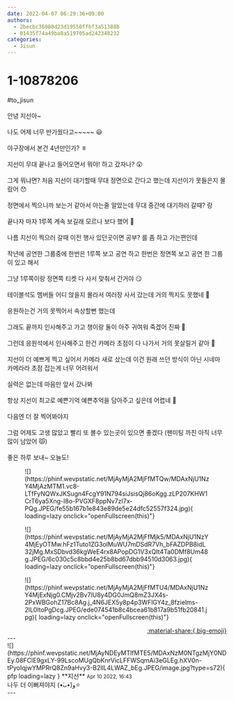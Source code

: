 ```yaml
---
date: 2022-04-07 06:29:36+09:00
authors:
  - 2becbc36080d23d19550ffbf3a51388b
  - 01435f74a49ba8a519705ad242348232
categories:
  - Jisun
---
```


# 1-10878206

<div class="post-container" markdown="1">
<div class="content-container md-sidebar__scrollwrap" markdown="1">

\#to_jisun<br><br>안녕 지선아~ <br><br>나도 어제 너무 반가웠다고~~~~~ 😃<br><br>야구장에서 본건 4년만인가? ㅎ <br><br>지선이 무대 끝나고 들어오면서 뭐야! 하고 갔자나? 😲<br><br>그게 뭐냐면? 처음 지선이 대기할때 무대 정면으로 간다고 했는데 지선이가 못들은지 몰랐어 😯<br><br>정면에서 찍으니까 보는거 같아서 아는줄 알았는데 무대 중간에 대기하러 갈때? 랑<br><br>끝나자 마자 1루쪽 계속 보길래 모르나 보다 했어 🥺<br><br>나름 지선이 찍으러 갈때 이전 행사 있던곳이면 공부? 를 좀 하고 가는편인데 <br><br>작년에 공연한 그룹중에 한번은 1루쪽 보고 공연 하고  한번은 정면쪽 보고 공연 한 그룹이 있고 해서<br><br>그냥 1루쪽이랑 정면쪽 티켓 다 사서 맞춰서 간거야 😏<br><br>테이블석도 멤버들 어디 앉을지 몰라서 여러장 사서 갔는데 거의 찍지도 못했네 🥺<br><br>응원하는건 거의 못찍어서 속상할뻔 했는데<br><br>그래도 끝까지 인사해주고 가고 챙이랑 둘이 아주 귀여워 죽겠어 진짜 🥰<br><br>그런데 응원석에서 인사해주고 한건 카메라 초점이 다 나가서 거의 못살릴거 같아 🥺<br><br>지선이 더 예쁘게 찍고 싶어서 카메라 새로 샀는데 이건 원래 쓰던 방식이 아닌 시네마 카메라라 초점 잡는게 너무 어려워서<br><br>실력은 없는데 마음만 앞서 갔나봐 <br><br>항상 지선이 최고로 예쁜기억 예쁜추억을 담아주고 싶은데 어렵네 🥺<br><br>다음엔 더 잘 찍어봐야지 <br><br>그럼 어제도 고생 많았고 빨리 또 볼수 있는곳이 있으면 좋겠다 (팬미팅 까진 아직 너무 많이 남았어 😾)<br><br>좋은 하루 보내~ 오늘도!
<figure markdown="1">
![](https://phinf.wevpstatic.net/MjAyMjA2MjFfMTQw/MDAxNjU1NzY4MjAzMTM1.vc8-LTfFyNQWxJKSugn4FcgY91N794siJsisQj86oKgg.zLP207KHW1CrT6ya5Xng-I8o-PVGXF8ppNv7zI7x-PQg.JPEG/fe55b167b1e843e89de5e24dfc52557f324.jpg){ loading=lazy onclick="openFullscreen(this)"}
</figure>

<figure markdown="1">
![](https://phinf.wevpstatic.net/MjAyMjA2MjFfMjk5/MDAxNjU1NzY4MjEyOTMw.hFz1Tuto1ZG3olMuWU7mDSdR7Vh_bFAZDPB8idL32jMg.MxSDbvd36kgWeE4rx8APopDG1V3xQIt4Ta0DMf8Um48g.JPEG/6c030c5c8bbd4e25b8bd67dbb94510d3063.jpg){ loading=lazy onclick="openFullscreen(this)"}
</figure>

<figure markdown="1">
![](https://phinf.wevpstatic.net/MjAyMjA2MjFfMTU4/MDAxNjU1NzY4MjExNjg0.CMjv2Bv7IU8y4DG0JmQ8mZ3JX4s-2PxWBGohZ17Bc8Ag.j_4N6JEX5y8p4p3WFlGY4z_8fzielms-2lL0ltoPgDcg.JPEG/ede074541b8c4bcea61b817a9b51fb20841.jpg){ loading=lazy onclick="openFullscreen(this)"}
</figure>


</div>
</div>

<div style="text-align: right;" markdown="1">
<a href="https://weverse.io/fromis9/fanpost/1-10878206" style="text-align: right;">:material-share:{.big-emoji}</a>
</div>
---

<div class="comments-container md-sidebar__scrollwrap" markdown="1">
<div class="comment" markdown="1">
<div class='id-container' markdown="1">
![](https://phinf.wevpstatic.net/MjAyNDEyMTlfMTE5/MDAxNzM0NTgzMjY0NDEy.08FClE9gxLY-99LscoMUgQbKnrVicLFFWSqmAi3eGLEg.hXV0n-tPyoIqjwYMPRrQ8Zn9aHvy3-B2llL4LWAZ_bEg.JPEG/image.jpg?type=s72){ pfp loading=lazy }
**<span class="artist">지선</span>** <small>Apr 10 2022, 16:43</small><br>
</div>
<div class='comment-body' markdown="1">
나두 더 이뻐져야지 (•̀ᴗ•́)و✧ 
</div>
</div>
</div>
---
